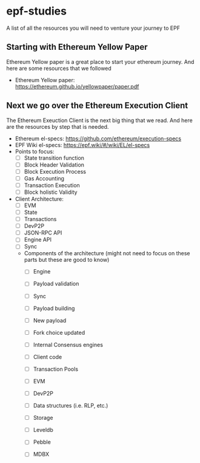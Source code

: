 # epf-studies
A list of all the resources you will need to venture your journey to EPF

## Starting with Ethereum Yellow Paper
Ethereum Yellow paper is a great place to start your ethereum journey. And here are some resources that we followed

 - Ethereum Yellow paper: https://ethereum.github.io/yellowpaper/paper.pdf

## Next we go over the Ethereum Execution Client
The Ethereum Exeuction Client is the next big thing that we read. And here are the resources by step that is needed.

  - Ethereum el-specs: https://github.com/ethereum/execution-specs
  - EPF Wiki el-specs: https://epf.wiki/#/wiki/EL/el-specs
  - Points to focus:   
     - [ ] State transition function   
     - [ ] Block Header Validation   
     - [ ] Block Execution Process   
     - [ ] Gas Accounting   
     - [ ] Transaction Execution   
     - [ ] Block holistic Validity   
  - Client Architecture:   
     - [ ] EVM   
     - [ ] State   
     - [ ] Transactions   
     - [ ] DevP2P   
     - [ ] JSON-RPC API   
     - [ ] Engine API   
     - [ ] Sync   
    - Components of the architecture (might not need to focus on these parts but these are good to know)   
       - [ ] Engine   
       - [ ] Payload validation   
       - [ ] Sync   
       - [ ] Payload building   
       - [ ] New payload   
       - [ ] Fork choice updated   
       - [ ] Internal Consensus engines   
       - [ ] Client code   
       - [ ] Transaction Pools   
       - [ ] EVM   
       - [ ] DevP2P   
       - [ ] Data structures (i.e. RLP, etc.)   
       - [ ] Storage   
       - [ ] Leveldb   
       - [ ] Pebble   
       - [ ] MDBX   


